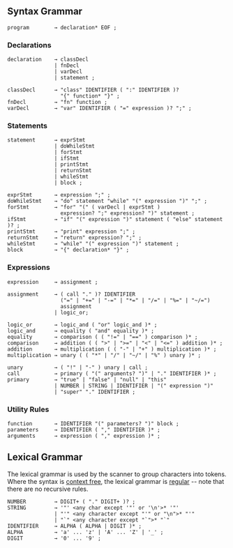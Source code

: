 ## Syntax Grammar

```glpc
program        → declaration* EOF ;
```

### Declarations

```glpc
declaration    → classDecl
               | fnDecl
               | varDecl
               | statement ;

classDecl      → "class" IDENTIFIER ( ":" IDENTIFIER )?
                 "{" function* "}" ;
fnDecl         → "fn" function ;
varDecl        → "var" IDENTIFIER ( "=" expression )? ";" ;
```

### Statements

```glpc
statement      → exprStmt
               | doWhileStmt
               | forStmt
               | ifStmt
               | printStmt
               | returnStmt
               | whileStmt
               | block ;

exprStmt       → expression ";" ;
doWhileStmt    → "do" statement "while" "(" expression ")" ";" ;
forStmt        → "for" "(" ( varDecl | exprStmt )
                 expression? ";" expression? ")" statement ;
ifStmt         → "if" "(" expression ")" statement ( "else" statement )? ;
printStmt      → "print" expression ";" ;
returnStmt     → "return" expression? ";" ;
whileStmt      → "while" "(" expression ")" statement ;
block          → "{" declaration* "}" ;
```

### Expressions

```glpc
expression     → assignment ;

assignment     → ( call "." )? IDENTIFIER 
                 ("=" | "+=" | "-=" | "*=" | "/=" | "%=" | "~/=") 
                 assignment 
               | logic_or;

logic_or       → logic_and ( "or" logic_and )* ;
logic_and      → equality ( "and" equality )* ;
equality       → comparison ( ( "!=" | "==" ) comparison )* ;
comparison     → addition ( ( ">" | ">=" | "<" | "<=" ) addition )* ;
addition       → multiplication ( ( "-" | "+" ) multiplication )* ;
multiplication → unary ( ( "*" | "/" | "~/" | "%" ) unary )* ;

unary          → ( "!" | "-" ) unary | call ;
call           → primary ( "(" arguments? ")" | "." IDENTIFIER )* ;
primary        → "true" | "false" | "null" | "this"
               | NUMBER | STRING | IDENTIFIER | "(" expression ")"
               | "super" "." IDENTIFIER ;
```

### Utility Rules

```glpc
function       → IDENTIFIER "(" parameters? ")" block ;
parameters     → IDENTIFIER ( "," IDENTIFIER )* ;
arguments      → expression ( "," expression )* ;
```

## Lexical Grammar

The lexical grammar is used by the scanner to group characters into tokens.
Where the syntax is [context free][], the lexical grammar is [regular][] -- note
that there are no recursive rules.

[context free]: https://en.wikipedia.org/wiki/Context-free_grammar
[regular]: https://en.wikipedia.org/wiki/Regular_grammar

```glpc
NUMBER         → DIGIT+ ( "." DIGIT+ )? ;
STRING         → '"' <any char except '"' or '\n'>* '"' 
               | "'" <any character except "'" or "\n">* "'"
               | "`" <any character except "`">* "`" 
IDENTIFIER     → ALPHA ( ALPHA | DIGIT )* ;
ALPHA          → 'a' ... 'z' | 'A' ... 'Z' | '_' ;
DIGIT          → '0' ... '9' ;
```